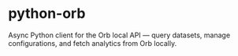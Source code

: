 # python-orb
Async Python client for the Orb local API — query datasets, manage configurations, and fetch analytics from Orb locally.
